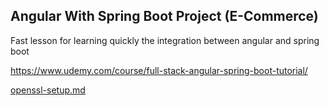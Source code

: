## Angular With Spring Boot Project (E-Commerce)

Fast lesson for learning quickly the integration between angular and spring boot

https://www.udemy.com/course/full-stack-angular-spring-boot-tutorial/

[openssl-setup.md](https://github.com/darbyluv2code/fullstack-angular-and-springboot/blob/master/bonus-content/secure-https-communication/openssl-setup.md#mac-or-linux)
